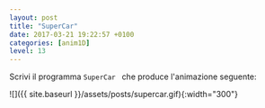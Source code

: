 ```yaml
---
layout: post
title: "SuperCar"
date: 2017-03-21 19:22:57 +0100
categories: [anim1D]
level: 13
---
```


Scrivi il programma `SuperCar ` che produce l'animazione seguente:

![]({{ site.baseurl }}/assets/posts/supercar.gif){:width="300"}